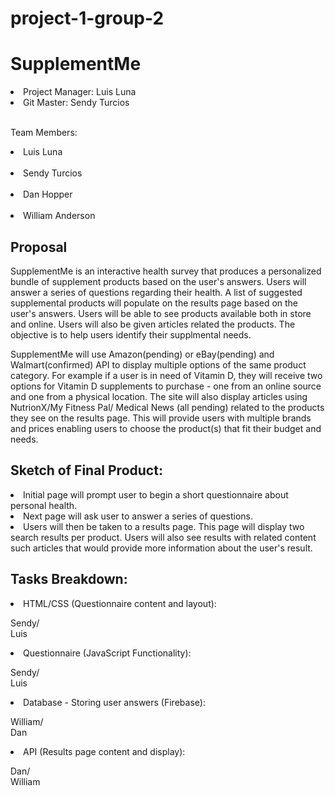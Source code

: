 # project-1-group-2

<h1>SupplementMe</h1>				
					

  <li>Project Manager: Luis Luna</li>		<li>Git Master: Sendy Turcios	</li>	
  
<br>

					

Team Members:					
    <li>Luis Luna</li>					
    <li>Sendy Turcios</li>				
    <li>Dan Hopper </li>				
    <li>William Anderson</li>					



## Proposal					
										
					
SupplementMe is an interactive health survey that produces a personalized bundle of supplement products based on the user's answers. Users will answer a series of questions regarding their health. A list of suggested supplemental products will populate on the results page based on the user's answers. Users will be able to see products available both in store and online. Users will also be given articles related the products. The objective is to help users identify their supplmental needs.					
					
SupplementMe will use Amazon(pending) or eBay(pending) and Walmart(confirmed) API to display multiple options of the same product category. For example if a user is in need of Vitamin D, they will receive two options for Vitamin D supplements to purchase - one from an online source and one from a physical location. The site will also display articles using NutrionX/My Fitness Pal/ Medical News (all pending) related to the products they see on the results page. This will provide users with multiple brands and prices enabling users to choose the product(s) that fit their budget and needs.					
					
<h2>Sketch of Final Product:</h2>					
					
<li>Initial page will prompt user to begin a short questionnaire about personal health.					
					
<li>Next page will ask user to answer a series of questions.</li>					
					
<li>Users will then be taken to a results page. This page will display two search results per product. Users will also see results with related content such articles that would provide more information about the user's result.</li>					
					
<h2>Tasks Breakdown:</h2>					
					
<li>HTML/CSS (Questionnaire content and layout):

Sendy/					
Luis					
					
<li>Questionnaire (JavaScript Functionality):</li>	

Sendy/					
Luis					
					
<li>Database - Storing user answers (Firebase):	</li>				

William/					
Dan					
					
<li>API (Results page content and display):</li>

Dan/					
William					
					